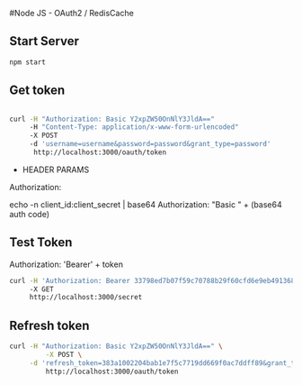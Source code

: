 #Node JS - OAuth2 / RedisCache

## Start Server

```bash
npm start 

```


## Get token

```bash

curl -H "Authorization: Basic Y2xpZW50OnNlY3JldA==" 
     -H "Content-Type: application/x-www-form-urlencoded" 
     -X POST 
     -d 'username=username&password=password&grant_type=password' 
      http://localhost:3000/oauth/token

```

- HEADER PARAMS

Authorization: 

echo -n client_id:client_secret | base64
Authorization: "Basic " + (base64 auth code)



## Test Token
Authorization: 'Bearer' + token

```bash
curl -H 'Authorization: Bearer 33798ed7b07f59c70788b29f60cfd6e9eb491368' 
     -X GET 
     http://localhost:3000/secret

```

## Refresh token

```bash
curl -H "Authorization: Basic Y2xpZW50OnNlY3JldA==" \
		 -X POST \
     -d 'refresh_token=383a1002204bab1e7f5c7719dd669f0ac7ddff89&grant_type=refresh_token' \
		 http://localhost:3000/oauth/token
```
